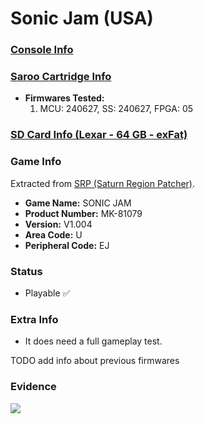 # Sonic Jam (USA)

### [Console Info](../../../../../Info/Consoles/VA13/README.md)

### [Saroo Cartridge Info](../../../../../Info/Cartridges/GuangzhouSanStarOnlineShop/1.6/README.md)

- <b>Firmwares Tested:</b>
  1. MCU: 240627, SS: 240627, FPGA: 05

### [SD Card Info (Lexar - 64 GB - exFat)](../../../../../Info/SdCards/Lexar/64GB/exfat/README.md)

### Game Info

Extracted from [SRP (Saturn Region Patcher)](https://segaxtreme.net/resources/saturn-region-patcher.81/download).

- <b>Game Name:</b> SONIC JAM
- <b>Product Number:</b> MK-81079
- <b>Version:</b> V1.004
- <b>Area Code:</b> U
- <b>Peripheral Code:</b> EJ

### Status

- Playable :white_check_mark:

### Extra Info

- It does need a full gameplay test.

TODO add info about previous firmwares

### Evidence

[![](https://img.youtube.com/vi/jxO7xMXnL08/0.jpg)](https://www.youtube.com/watch?v=jxO7xMXnL08)
